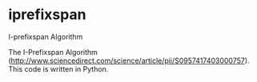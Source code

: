 # iprefixspan
I-prefixspan Algorithm

The I-Prefixspan Algorithm (http://www.sciencedirect.com/science/article/pii/S0957417403000757).
This code is written in Python.


